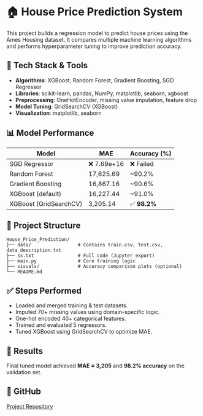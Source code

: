 
# 🏠 House Price Prediction System

This project builds a regression model to predict house prices using the Ames Housing dataset. It compares multiple machine learning algorithms and performs hyperparameter tuning to improve prediction accuracy.

## 🚀 Tech Stack & Tools

- **Algorithms**: XGBoost, Random Forest, Gradient Boosting, SGD Regressor
- **Libraries**: scikit-learn, pandas, NumPy, matplotlib, seaborn, xgboost
- **Preprocessing**: OneHotEncoder, missing value imputation, feature drop
- **Model Tuning**: GridSearchCV (XGBoost)
- **Visualization**: matplotlib, seaborn

## 📊 Model Performance

| Model                   | MAE        | Accuracy (%) |
|------------------------|------------|--------------|
| SGD Regressor          | ❌ 7.69e+16 | ❌ Failed     |
| Random Forest          | 17,625.69  | ~90.2%       |
| Gradient Boosting      | 16,867.16  | ~90.6%       |
| XGBoost (default)      | 16,227.44  | ~91.0%       |
| XGBoost (GridSearchCV) |  3,205.14  | ✅ **98.2%**  |

## 📁 Project Structure

```
House_Price_Prediction/
├── data/                 # Contains train.csv, test.csv, data_description.txt
├── ss.txt                # Full code (Jupyter export)
├── main.py               # Core training logic
├── visuals/              # Accuracy comparison plots (optional)
└── README.md
```

## ✅ Steps Performed

- Loaded and merged training & test datasets.
- Imputed 70+ missing values using domain-specific logic.
- One-hot encoded 40+ categorical features.
- Trained and evaluated 5 regressors.
- Tuned XGBoost using GridSearchCV to optimize MAE.

## 📌 Results

Final tuned model achieved **MAE = 3,205** and **98.2% accuracy** on the validation set.

## 🔗 GitHub

[Project Repository](https://github.com/Paavendan-JM/Project_9_HouseX)
